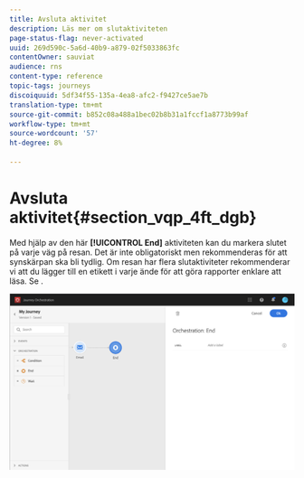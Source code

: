 ```yaml
---
title: Avsluta aktivitet
description: Läs mer om slutaktiviteten
page-status-flag: never-activated
uuid: 269d590c-5a6d-40b9-a879-02f5033863fc
contentOwner: sauviat
audience: rns
content-type: reference
topic-tags: journeys
discoiquuid: 5df34f55-135a-4ea8-afc2-f9427ce5ae7b
translation-type: tm+mt
source-git-commit: b852c08a488a1bec02b8b31a1fccf1a8773b99af
workflow-type: tm+mt
source-wordcount: '57'
ht-degree: 8%

---
```



# Avsluta aktivitet{#section_vqp_4ft_dgb}

Med hjälp av den här **[!UICONTROL End]** aktiviteten kan du markera slutet på varje väg på resan. Det är inte obligatoriskt men rekommenderas för att synskärpan ska bli tydlig. Om resan har flera slutaktiviteter rekommenderar vi att du lägger till en etikett i varje ände för att göra rapporter enklare att läsa. Se [](../reporting/about-journey-reports.md).

![](../assets/journey54.png)
